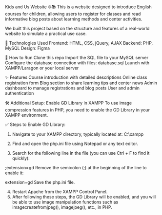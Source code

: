Kids and Us Website 🌐📚
This is a website designed to introduce English courses for children, allowing users to register for classes and read informative blog posts about learning methods and center activities.

We built this project based on the structure and features of a real-world website to simulate a practical use case.

🔧 Technologies Used
Frontend: HTML, CSS, jQuery, AJAX
Backend: PHP, MySQL
Design: Figma

🚀 How to Run
Clone this repo
Import the SQL file to your MySQL server
Configure the database connection with files: database.sql
Launch with XAMPP/Laragon or your local server

✨ Features
Course introduction with detailed descriptions
Online class registration form
Blog section to share learning tips and center news
Admin dashboard to manage registrations and blog posts
User and admin authentication

🛠️ Additional Setup: Enable GD Library in XAMPP
To use image compression features in PHP, you need to enable the GD Library in your XAMPP environment.

✅ Steps to Enable GD Library:
1. Navigate to your XAMPP directory, typically located at:
C:\xampp

2. Find and open the php.ini file using Notepad or any text editor.
3. Search for the following line in the file (you can use Ctrl + F to find it quickly):

;extension=gd
Remove the semicolon (;) at the beginning of the line to enable it:

extension=gd
Save the php.ini file.

4. Restart Apache from the XAMPP Control Panel.
5. After following these steps, the GD Library will be enabled, and you will be able to use image manipulation functions such as imagecreatefromjpeg(), imagejpeg(), etc., in PHP.


